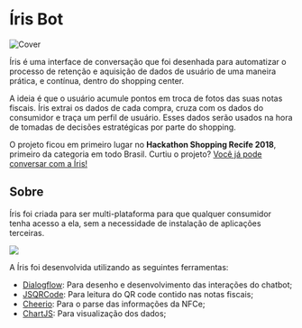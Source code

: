 # Íris Bot
![Cover](https://image.ibb.co/h65zde/Screen_Shot_2018_10_03_at_12_51_44.png)

Íris é uma interface de conversação que foi desenhada para automatizar o processo de retenção e aquisição de dados de usuário de uma maneira prática, e contínua, dentro do shopping center. 

A ideia é que o usuário acumule pontos em troca de fotos das suas notas fiscais. Íris extrai os dados de cada compra, cruza com os dados do consumidor e traça um perfil de usuário. Esses dados serão usados na hora de tomadas de decisões estratégicas por parte do shopping.

O projeto ficou em primeiro lugar no **Hackathon Shopping Recife 2018**, primeiro da categoria em todo Brasil. Curtiu o projeto? [Você já pode conversar com a Íris!](https://www.facebook.com/IrisShoppingBot/)

## Sobre

Íris foi criada para ser multi-plataforma para que qualquer consumidor tenha acesso a ela, sem a necessidade de instalação de aplicações terceiras.

![](https://im5.ezgif.com/tmp/ezgif-5-11ab42de4aa5.gif)

A Íris foi desenvolvida utilizando as seguintes ferramentas:
- [Dialogflow](https://dialogflow.com/): Para desenho e desenvolvimento das interações do chatbot;
- [JSQRCode](https://github.com/edi9999/jsqrcode): Para leitura do QR code contido nas notas fiscais;
- [Cheerio](https://github.com/cheeriojs/cheerio): Para o parse das informações da NFCe;
- [ChartJS](https://www.chartjs.org/): Para visualização dos dados;
